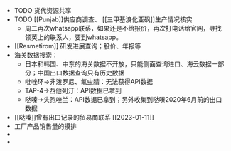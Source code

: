 - TODO 货代资源共享
- TODO [[Punjab]]供应商调查、 [[三甲基溴化亚砜]]生产情况核实
	- 周二再次whatsapp联系，如果还是不给报价，再次打电话给官网，寻找领英上的联系人，要到whatsapp。
- [[Resmetirom]] 研发进展查询；股价、年报等
- 海关数据搜索：
	- 日本和韩国、中东的海关数据不开放，只能侧面查询进口、海云数据一部分；中国出口数据查询只有历史数据
	- 吡唑环->非泼罗尼、氟虫腈：无法获得API数据
	- TAP-4->西他列汀：API数据已拿到
	- 哒嗪->头孢唑兰：API数据已拿到；另外收集到哒嗪2020年6月前的出口数据
- [[哒嗪]]曾有出口记录的贸易商联系 [[2023-01-11]]
- 工厂产品销售量的摸排
-
-